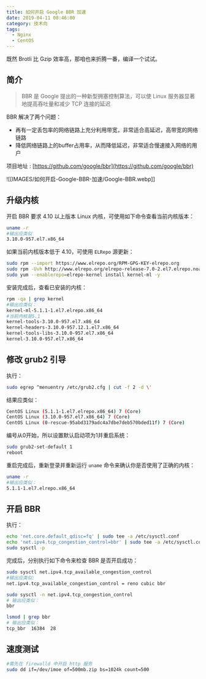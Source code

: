 ```yaml
---
title: 如何开启 Google BBR 加速
date: 2019-04-11 08:46:00
category: 技术向
tags:
  - Nginx
  - CentOS
---
```


既然 Brotli 比 Gzip 效率高，那咱也来折腾一番，编译一个试试。

## 简介

> BBR 是 Google 提出的一种新型拥塞控制算法，可以使 Linux 服务器显著地提高吞吐量和减少 TCP 连接的延迟

BBR 解决了两个问题：

- 再有一定丢包率的网络链路上充分利用带宽，非常适合高延迟，高带宽的网络链路
- 降低网络链路上的buffer占用率，从而降低延迟，非常适合慢速接入网络的用户

项目地址 : [https://github.com/google/bbr](https://github.com/google/bbr)

![[IMAGES/如何开启-Google-BBR-加速/Google-BBR.webp]]
## 升级内核

开启 BBR 要求 4.10 以上版本 Linux 内核，可使用如下命令查看当前内核版本：

```bash
uname -r
#输出应类似
3.10.0-957.el7.x86_64
```

如果当前内核版本低于 4.10，可使用 `ELRepo` 源更新：

```bash
sudo rpm --import https://www.elrepo.org/RPM-GPG-KEY-elrepo.org
sudo rpm -Uvh http://www.elrepo.org/elrepo-release-7.0-2.el7.elrepo.noarch.rpm
sudo yum --enablerepo=elrepo-kernel install kernel-ml -y
```

安装完成后，查看已安装的内核：

```bash
rpm -qa | grep kernel
#输出应类似：
kernel-ml-5.1.1-1.el7.elrepo.x86_64
#当前内核是5.1
kernel-tools-3.10.0-957.el7.x86_64
kernel-headers-3.10.0-957.12.1.el7.x86_64
kernel-tools-libs-3.10.0-957.el7.x86_64
kernel-3.10.0-957.el7.x86_64
```
## 修改 grub2 引导

执行：

```bash
sudo egrep ^menuentry /etc/grub2.cfg | cut -f 2 -d \'
```

结果应类似：

```bash
CentOS Linux (5.1.1-1.el7.elrepo.x86_64) 7 (Core)
CentOS Linux (3.10.0-957.el7.x86_64) 7 (Core)
CentOS Linux (0-rescue-95abd3179adc4a7dbe7deb570bded11f) 7 (Core)
```

编号从0开始，所以设置默认启动项为1并重启系统：

```bash
sudo grub2-set-default 1
reboot
```

重启完成后，重新登录并重新运行 `uname` 命令来确认你是否使用了正确的内核：

```bash
uname -r
#输出应类似：
5.1.1-1.el7.elrepo.x86_64
```

## 开启 BBR

执行：

```bash
echo 'net.core.default_qdisc=fq' | sudo tee -a /etc/sysctl.conf
echo 'net.ipv4.tcp_congestion_control=bbr' | sudo tee -a /etc/sysctl.conf
sudo sysctl -p
```

完成后，分别执行如下命令来检查 BBR 是否开启成功：

```bash
sudo sysctl net.ipv4.tcp_available_congestion_control
#输出应类似:
net.ipv4.tcp_available_congestion_control = reno cubic bbr

sudo sysctl -n net.ipv4.tcp_congestion_control
# 输出应类似：
bbr

lsmod | grep bbr
# 输出应类似：
tcp_bbr  16384  28
```
## 速度测试

```bash
#需先在 firewalld 中开启 http 服务
sudo dd if=/dev/imoe of=500mb.zip bs=1024k count=500
```